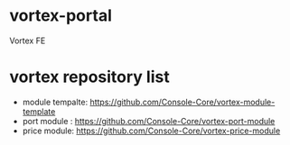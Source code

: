 # vortex-portal
Vortex FE 
# vortex repository list
- module tempalte: https://github.com/Console-Core/vortex-module-template
- port module : https://github.com/Console-Core/vortex-port-module
- price module: https://github.com/Console-Core/vortex-price-module
